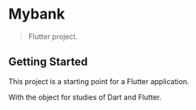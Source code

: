# Mybank

> Flutter project.

## Getting Started

This project is a starting point for a Flutter application.

With the object for studies of Dart and Flutter.